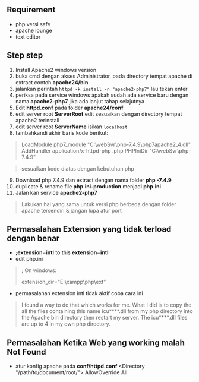 ## Requirement

 - php versi safe
 - apache lounge
 - text editor
## Step step

 1. Install Apache2 windows version
 2. buka cmd dengan akses Administrator, pada directory tempat apache di extract contoh **apache24/bin**
 3. jalankan perintah `httpd -k install -n "apache2-php7"` lau tekan enter
 4. periksa pada service windows apakah sudah ada service baru dengan nama **apache2-php7** jika ada lanjut tahap selajutnya
 5. Edit **httpd.conf** pada folder **apache24/conf**
 6. edit server root **ServerRoot** edit sesuaikan dengan directory tempat apache2 terinstall
 7. edit server root **ServerName** isikan `localhost`
 8. tambahkandi akhir baris kode berikut:	 

	    

> LoadModule php7_module "C:\webSvr\php-7.4.9\php7apache2_4.dll"
>         AddHandler application/x-httpd-php .php
>         PHPIniDir "C:\webSvr\php-7.4.9"

> sesuaikan kode diatas dengan kebutuhan php

 9. Download php 7.4.9 dan extract dengan nama folder **php -7.4.9** 
 10. duplicate & rename file **php.ini-production**  menjadi **php.ini** 
 11. Jalan kan service **apache2-php7**

> Lakukan hal yang sama untuk versi php berbeda dengan folder apache
> tersendiri & jangan lupa atur port


## Permasalahan Extension yang tidak terload dengan benar 
- **;extension=intl** to this **extension=intl**
- edit php.ini
> ; On windows:
> 
> extension_dir="E:\xampp\php\ext"
- permasalahan extension intl tidak aktif coba cara ini
> I found a way to do that which works for me. What I did is to copy the all the files containing this name icu****.dll from my php directory into the Apache bin directory then restart my server. The icu****.dll files are up to 4 in my own php directory.

## Permasalahan Ketika Web yang working malah Not Found
- atur konfig apache pada **conf/httpd.conf**
<Directory "/path/to/document/root/">
  	AllowOverride All
</Directory>
